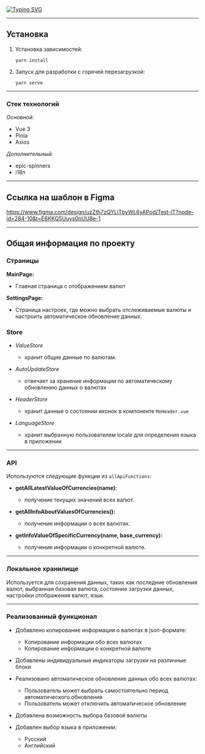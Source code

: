<a href="https://git.io/typing-svg"><img src="https://readme-typing-svg.herokuapp.com?font=Fira+Code&duration=1000&pause=1000&color=36AFF7&random=false&width=435&lines=%D0%92%D0%B0%D0%BB%D1%8E%D1%82%D0%B0;%D0%9F%D1%80%D0%B8%D0%BB%D0%BE%D0%B6%D0%B5%D0%BD%D0%B8%D0%B5+%D0%B4%D0%BB%D1%8F+%D0%BE%D1%82%D1%81%D0%BB%D0%B5%D0%B6%D0%B8%D0%B2%D0%B0%D0%BD%D0%B8%D1%8F+%D0%B2%D0%B0%D0%BB%D1%8E%D1%82" alt="Typing SVG" /></a>

---

## Установка

1. Установка зависимостей:
    
    ```
    yarn install
    
    ```
    
2. Запуск для разработки с горячей перезагрузкой:
    
    ```
    yarn serve
    
    ```

--- 

### Стек технологий
 *Основной:* 
 - Vue 3
 - Pinia
 - Axios
  
*Дополнительный:*
- epic-spinners
- i18n

---

## Ссылка на шаблон в Figma

https://www.figma.com/design/uzZth7zQYLiTbyWL6yAPod/Test-IT?node-id=284-10&t=E6KKQ5Uuys0nUU8e-1

---

## Общая информация по проекту

### Страницы

**MainPage:** 
- Главная страница с отображением валют

 **SettingsPage:**
 - Страница настроек, где можно выбрать отслеживаемые валюты и настроить автоматическое обновление данных.

### Store
- *ValueStore* 
	- хранит общие данные по валютам.

- *AutoUpdateStore* 
	- отвечает за хранение информации по автоматическому обновлению данных о валютах

- *HeaderStore* 
	- хранит данные о состоянии иконок в компоненте `MeHeader.vue`

- *LanguageStore* 
	- хранит выбранную пользователем locale для определения языка в приложении

---

### API

Используются следующие функции из `allApiFunctions`:

- **getAllLatestValueOfCurrencies(name):** 
	- получение текущих значений всех валют.
  
- **getAllInfoAboutValuesOfCurrencies():** 
	- получение информации о всех валютах.
  
- **getInfoValueOfSpecificCurrency(name, base_currency):**
	- получение информации о конкретной валюте.

--- 

### Локальное хранилище

Используется для сохранения данных, таких как последние обновления валют, выбранная базовая валюта, состояние загрузки данных, настройки  отображения валют, язык.

---

### Реализованный функционал

- Добавлено копирование информации о валютах в json-формате:
	- Копирование информации обо всех валютах
	- Копирование информации о конкретной валюте

- Добавлены индивидуальные индикаторы загрузки на различные блоки 

- Реализовано автоматическое обновление данных обо всех валютах:
	- Пользователь может выбрать самостоятельно период автоматического обновления 
	- Пользователь может отключить автоматическое обновление

- Добавлена возможность выбора базовой валюты

- Добавлен выбор языка в приложении:
	- Русский
	- Английский
